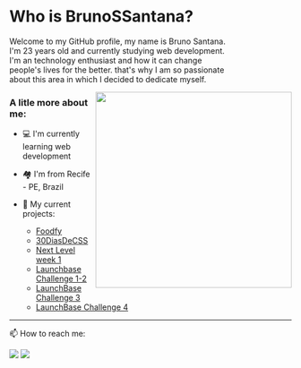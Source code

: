 # Who is BrunoSSantana?

<p style="width:400px">Welcome to my GitHub profile, my name is Bruno Santana. I'm 23 years old and currently studying web development. I'm an technology enthusiast and how it can change people's lives for the better. that's why I am so passionate about this area in which I decided to dedicate myself.

<img height="350px" align="right" src="https://image.freepik.com/vetores-gratis/ilustracao-de-conceito-de-atividade-de-desenvolvedor_114360-2801.jpg"></img>
</p>

<!--
**BrunoSSantana/BrunoSSantana** is a ✨ _special_ ✨ repository because its `README.md` (this file) appears on your GitHub profile.
-->
### A litle more about me:

- 💻 I'm currently learning web development

- 🏘️ I'm from Recife - PE, Brazil

- 🚀 My current projects:

  - [Foodfy](https://github.com/BrunoSSantana/Foodfy)
  - [30DiasDeCSS](https://github.com/BrunoSSantana/30diasDeCSS)
  - [Next Level week 1](https://github.com/BrunoSSantana/Next-level-week)
  - [Launchbase Challenge 1-2](https://github.com/BrunoSSantana/Desafios_LaunchBase)
  - [LaunchBase Challenge 3](https://github.com/BrunoSSantana/Launchbase-Rocketseat-Desafio-3-Iniciando-no-Beck-end)
  - [LaunchBase Challenge 4](https://github.com/BrunoSSantana/Launchbase-Rocketseat-Desafio-4-Controle-de-Academia)
  

---
📫 How to reach me:

[![](https://img.shields.io/badge/brunosantanas-blue?style=flat-square&logo=Linkedin&logoColor=white&link=https://www.linkedin.com/in/bruno-santanas/)](https://www.linkedin.com/in/bruno-santanas/)
[![](https://img.shields.io/badge/-brunoosouzas@gmail.com-c14438?style=flat-square&logo=Gmail&logoColor=white&link=mailto:brunoosouzas@gmail.com)](mailto:brunoosouzas@gmail.com)

<!-- links -->



